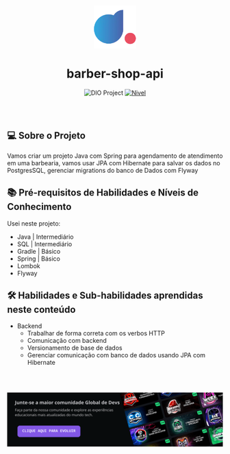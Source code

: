 <!--START_SECTION:header-->
<div align="center">
  <p align="center">
    <img 
      alt="DIO Education" 
      src="https://raw.githubusercontent.com/digitalinnovationone/template-github-trilha/main/.github/assets/logo.webp" 
      width="100px" 
    />
    <h1>barber-shop-api</h1>
  </p>
</div>
<!--END_SECTION:header-->

<p align="center">
  <img src="https://img.shields.io/static/v1?label=DIO&message=Education&color=E94D5F&labelColor=202024" alt="DIO Project" />
  <a href="NIVEL"><img  src="https://img.shields.io/static/v1?label=Nivel&message=Basico&color=E94D5F&labelColor=202024" alt="Nivel"></a>

</p>

<!--  -->

<!--  -->

<br/>
<br/>

## 💻 Sobre o Projeto

Vamos criar um projeto Java com Spring para agendamento de atendimento em uma barbearia, vamos usar JPA com Hibernate para salvar os dados no PostgresSQL, gerenciar migrations do banco de Dados com Flyway

## 📚 Pré-requisitos de Habilidades e Níveis de Conhecimento

Usei neste projeto:

  - Java | Intermediário
  - SQL | Intermediário
  - Gradle | Básico
  - Spring | Básico
  - Lombok
  - Flyway

## 🛠️ Habilidades e Sub-habilidades aprendidas neste conteúdo

  - Backend
    - Trabalhar de forma correta com os verbos HTTP
    - Comunicação com backend
    - Versionamento de base de dados
    - Gerenciar comunicação com banco de dados usando JPA com Hibernate


<!--START_SECTION:footer-->

<br />
<br />

<p align="center">
  <a href="https://www.dio.me/" target="_blank">
    <img align="center" src="https://raw.githubusercontent.com/digitalinnovationone/template-github-trilha/main/.github/assets/footer.png" alt="banner"/>
  </a>
</p>
